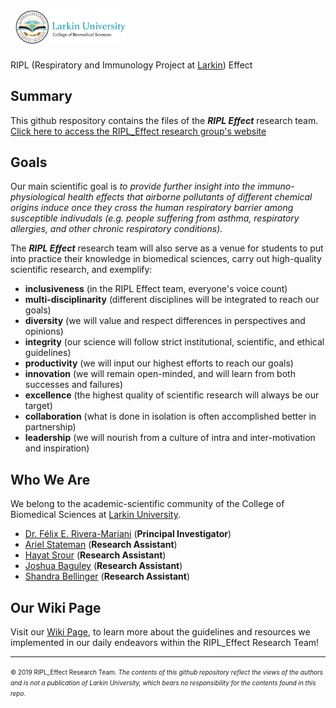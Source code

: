 <img src="/img/LU-Biomed-Logo-Horizontal-1.png" alt="College of Biomedical Sciences at Larkin University" style="width: 35%; height: 35%; margin:8px"/>

RIPL (Respiratory and Immunology Project at [Larkin](http://ularkin.org/college-of-biomedical-sciences/)) Effect

## Summary
This github respository contains the files of the ***RIPL Effect*** research team. [Click here to access the RIPL_Effect research group's website](https://www.riplrt.com)

## Goals
Our main scientific goal is *to provide further insight into the immuno-physiological health effects that airborne pollutants of different chemical origins induce once they cross the human respiratory barrier among susceptible indivudals (e.g. people suffering from asthma, respiratory allergies, and other chronic respiratory conditions).*

The ***RIPL Effect*** research team will also serve as a venue for students to put into practice their knowledge in biomedical sciences, carry out high-quality scientific research, and exemplify:

- **inclusiveness** (in the RIPL Effect team, everyone's voice count)
- **multi-disciplinarity** (different disciplines will be integrated to reach our goals)
- **diversity** (we will value and respect differences in perspectives and opinions)
- **integrity** (our science will follow strict institutional, scientific, and ethical guidelines)
- **productivity** (we will input our highest efforts to reach our goals)
- **innovation** (we will remain open-minded, and will learn from both successes and failures)
- **excellence** (the highest quality of scientific research will always be our target)
- **collaboration** (what is done in isolation is often accomplished better in partnership)
- **leadership** (we will nourish from a culture of intra and inter-motivation and inspiration)

## Who We Are
We belong to the academic-scientific community of the College of Biomedical Sciences at [Larkin University](http://ularkin.org/college-of-biomedical-sciences/).

- [Dr. Félix E. Rivera-Mariani](http://friveram.com/) (**Principal Investigator**)
- [Ariel Stateman](https://www.riplrt.com/about) (**Research Assistant**)
- [Hayat Srour](https://www.riplrt.com/about) (**Research Assistant**)
- [Joshua Baguley](https://www.riplrt.com/about) (**Research Assistant**)
- [Shandra Bellinger](https://www.riplrt.com/about) (**Research Assistant**)

## Our Wiki Page
Visit our [Wiki Page](https://wiki.riplrt.com), to learn more about the guidelines and resources we implemented in our daily endeavors within the RIPL_Effect Research Team!

---

<font size="1">&#169; 2019 RIPL_Effect Research Team<i>. The contents of this github repository reflect the views of the authors and is not a publication of Larkin University, which bears no responsibility for the contents found in this repo</i>.</font>